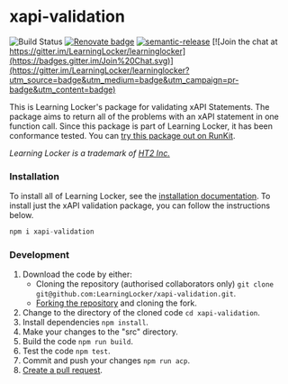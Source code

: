 # xapi-validation

![Build Status](https://github.com/LearningLocker/xapi-validation/actions/workflows/integration.yml/badge.svg?branch=master)
[![Renovate badge](https://img.shields.io/badge/Renovate-enabled-brightgreen.svg)](https://renovateapp.com/)
[![semantic-release](https://img.shields.io/badge/%20%20%F0%9F%93%A6%F0%9F%9A%80-semantic--release-e10079.svg)](https://github.com/semantic-release/semantic-release)
[![Join the chat at https://gitter.im/LearningLocker/learninglocker](https://badges.gitter.im/Join%20Chat.svg)](https://gitter.im/LearningLocker/learninglocker?utm_source=badge&utm_medium=badge&utm_campaign=pr-badge&utm_content=badge)


This is Learning Locker's package for validating xAPI Statements. The package aims to return all of the problems with an xAPI statement in one function call. Since this package is part of Learning Locker, it has been conformance tested. You can [try this package out on RunKit](https://runkit.com/58834fa5d14b5b0013806bde/5883507a9faa130014213d6a).

*Learning Locker is a trademark of [HT2 Inc.](http://ht2labs.com)*

### Installation
To install all of Learning Locker, see the [installation documentation](http://docs.learninglocker.net/guides-installing/). To install just the xAPI validation package, you can follow the instructions below.

```js
npm i xapi-validation
```

### Development
1. Download the code by either:
    - Cloning the repository (authorised collaborators only) `git clone git@github.com:LearningLocker/xapi-validation.git`.
    - [Forking the repository](https://help.github.com/articles/fork-a-repo/) and cloning the fork.
1. Change to the directory of the cloned code `cd xapi-validation`.
1. Install dependencies `npm install`.
1. Make your changes to the "src" directory.
1. Build the code `npm run build`.
1. Test the code `npm test`.
1. Commit and push your changes `npm run acp`.
1. [Create a pull request](https://help.github.com/articles/about-pull-requests/).
